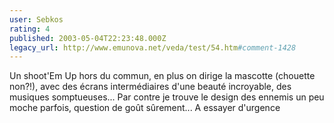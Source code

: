 ```yaml
---
user: Sebkos
rating: 4
published: 2003-05-04T22:23:48.000Z
legacy_url: http://www.emunova.net/veda/test/54.htm#comment-1428
---
```

Un shoot'Em Up hors du commun, en plus on dirige la mascotte (chouette non?!), avec des écrans intermédiaires d'une beauté incroyable, des musiques somptueuses...
Par contre je trouve le design des ennemis un peu moche parfois, question de goût sûrement...
A essayer d'urgence